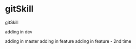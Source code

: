 # gitSkill
gitSkill

adding in dev

adding in master
adding in feature
adding in feature - 2nd time

